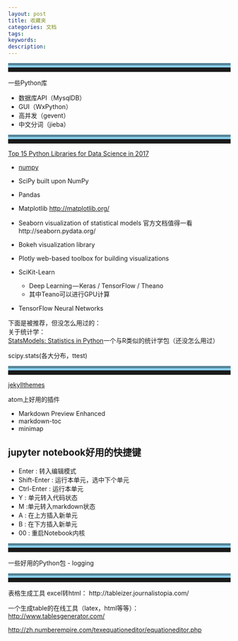 ```yaml
---
layout: post
title: 收藏夹
categories: 文档
tags:
keywords:
description:
---
```




<hr style="height:10px;border:none;border-top:10px groove skyblue;" />

一些Python库
- 数据库API（MysqlDB）
- GUI（WxPython）
- 高并发（gevent）
- 中文分词（jieba）

<hr style="height:10px;border:none;border-top:10px groove skyblue;" />


[Top 15 Python Libraries for Data Science in 2017](https://medium.com/activewizards-machine-learning-company/top-15-python-libraries-for-data-science-in-in-2017-ab61b4f9b4a7?imm_mid=0f1a15&cmp=em-data-na-na-newsltr_20170517)


 - [numpy](https://github.com/numpy/numpy)

- SciPy
built upon NumPy
- Pandas
- Matplotlib
http://matplotlib.org/
- Seaborn
 visualization of statistical models
官方文档值得一看http://seaborn.pydata.org/
 - Bokeh
  visualization library
- Plotly
web-based toolbox for building visualizations
-  SciKit-Learn
    - Deep Learning — Keras / TensorFlow / Theano
    - 其中Teano可以进行GPU计算
- TensorFlow
Neural Networks

下面是被推荐，但没怎么用过的：  
关于统计学：  
[StatsModels: Statistics in Python](http://www.statsmodels.org/stable/index.html)一个与R类似的统计学包（还没怎么用过）

scipy.stats(各大分布，ttest)


<hr style="height:10px;border:none;border-top:10px groove skyblue;" />

[jekyllthemes](http://jekyllthemes.org/)



atom上好用的插件
- Markdown Preview Enhanced
- markdown-toc
- minimap

## jupyter notebook好用的快捷键
- Enter : 转入编辑模式
- Shift-Enter : 运行本单元，选中下个单元
- Ctrl-Enter : 运行本单元
- Y : 单元转入代码状态
- M :单元转入markdown状态
- A : 在上方插入新单元
- B : 在下方插入新单元
- 00 : 重启Notebook内核


<hr style="height:10px;border:none;border-top:10px groove skyblue;" />
一些好用的Python包
- logging

<hr style="height:10px;border:none;border-top:10px groove skyblue;" />
表格生成工具  
excel转html：
http://tableizer.journalistopia.com/    

一个生成table的在线工具（latex，html等等）：  
http://www.tablesgenerator.com/

http://zh.numberempire.com/texequationeditor/equationeditor.php
